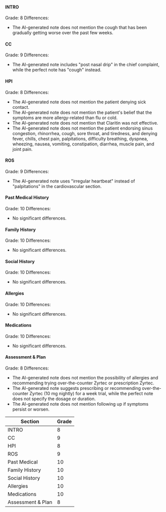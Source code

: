 #### INTRO
Grade: 8
Differences:
- The AI-generated note does not mention the cough that has been gradually getting worse over the past few weeks.

#### CC
Grade: 9
Differences:
- The AI-generated note includes "post nasal drip" in the chief complaint, while the perfect note has "cough" instead.

#### HPI
Grade: 8
Differences:
- The AI-generated note does not mention the patient denying sick contact.
- The AI-generated note does not mention the patient's belief that the symptoms are more allergy-related than flu or cold.
- The AI-generated note does not mention that Claritin was not effective.
- The AI-generated note does not mention the patient endorsing sinus congestion, rhinorrhea, cough, sore throat, and tiredness, and denying fever, chills, chest pain, palpitations, difficulty breathing, dyspnea, wheezing, nausea, vomiting, constipation, diarrhea, muscle pain, and joint pain.

#### ROS
Grade: 9
Differences:
- The AI-generated note uses "irregular heartbeat" instead of "palpitations" in the cardiovascular section.

#### Past Medical History
Grade: 10
Differences:
- No significant differences.

#### Family History
Grade: 10
Differences:
- No significant differences.

#### Social History
Grade: 10
Differences:
- No significant differences.

#### Allergies
Grade: 10
Differences:
- No significant differences.

#### Medications
Grade: 10
Differences:
- No significant differences.

#### Assessment & Plan
Grade: 8
Differences:
- The AI-generated note does not mention the possibility of allergies and recommending trying over-the-counter Zyrtec or prescription Zyrtec.
- The AI-generated note suggests prescribing or recommending over-the-counter Zyrtec (10 mg nightly) for a week trial, while the perfect note does not specify the dosage or duration.
- The AI-generated note does not mention following up if symptoms persist or worsen.

| Section          | Grade |
|------------------|-------|
| INTRO            | 8     |
| CC               | 9     |
| HPI              | 8     |
| ROS              | 9     |
| Past Medical     | 10    |
| Family History   | 10    |
| Social History   | 10    |
| Allergies        | 10    |
| Medications      | 10    |
| Assessment & Plan| 8     |